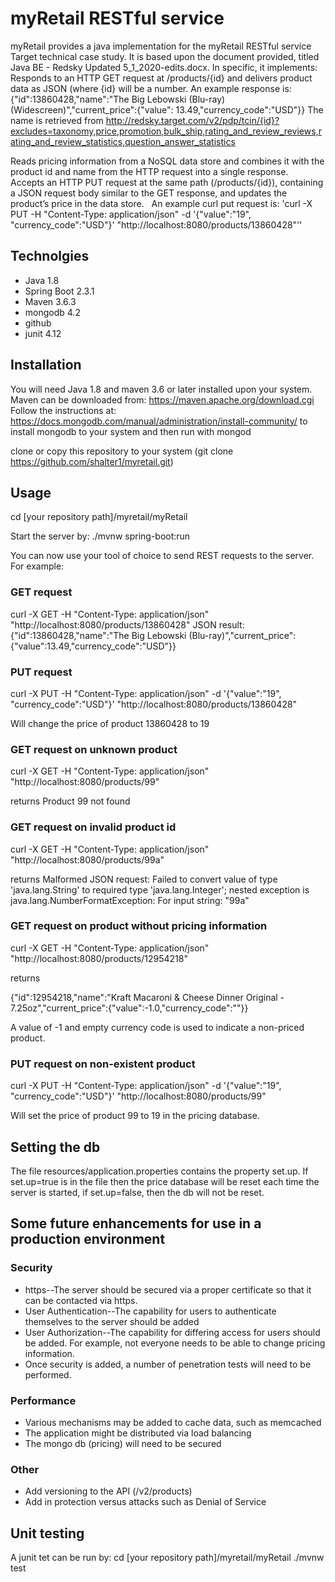 # myRetail RESTful service

myRetail provides a java implementation for the myRetail RESTful service Target technical case study. It is based upon the document provided, titled Java BE - Redsky Updated 5_1_2020-edits.docx.
In specific, it implements:
Responds to an HTTP GET request at /products/{id} and delivers product data as JSON (where {id} will be a number. 
An example response is: {"id":13860428,"name":"The Big Lebowski (Blu-ray) (Widescreen)","current_price":{"value": 13.49,"currency_code":"USD"}}
The name is retrieved from  http://redsky.target.com/v2/pdp/tcin/{id}?excludes=taxonomy,price,promotion,bulk_ship,rating_and_review_reviews,rating_and_review_statistics,question_answer_statistics

Reads pricing information from a NoSQL data store and combines it with the product id and name from the HTTP request into a single response.  
Accepts an HTTP PUT request at the same path (/products/{id}), containing a JSON request body similar to the GET response, and updates the product’s price in the data store.  
An example curl put request is: 
'curl -X PUT -H "Content-Type: application/json" -d '{"value":"19", "currency_code":"USD"}' "http://localhost:8080/products/13860428"''

## Technolgies

* Java 1.8
* Spring Boot 2.3.1
* Maven 3.6.3 
* mongodb 4.2
* github
* junit 4.12

## Installation

You will need Java 1.8 and maven 3.6 or later installed upon your system. 
Maven can be downloaded from: https://maven.apache.org/download.cgi
Follow the instructions at: https://docs.mongodb.com/manual/administration/install-community/ to install mongodb to your system and then run with mongod

clone or copy this repository to your system (git clone https://github.com/shalter1/myretail.git)


## Usage

cd [your repository path]/myretail/myRetail

Start the server by:
./mvnw spring-boot:run

You can now use your tool of choice to send REST requests to the server.
For example:

### GET request
curl -X GET -H "Content-Type: application/json" "http://localhost:8080/products/13860428" 
JSON result:
{"id":13860428,"name":"The Big Lebowski (Blu-ray)","current_price":{"value":13.49,"currency_code":"USD"}}

### PUT request
curl -X PUT -H "Content-Type: application/json" -d '{"value":"19", "currency_code":"USD"}' "http://localhost:8080/products/13860428"

Will change the price of product 13860428 to 19

### GET request on unknown product
curl -X GET -H "Content-Type: application/json" "http://localhost:8080/products/99"

returns
Product 99 not found

### GET request on invalid product id
curl -X GET -H "Content-Type: application/json" "http://localhost:8080/products/99a"

returns
Malformed JSON request: Failed to convert value of type 'java.lang.String' to required type 'java.lang.Integer'; nested exception is java.lang.NumberFormatException: For input string: "99a"

### GET request on product without pricing information
curl -X GET -H "Content-Type: application/json" "http://localhost:8080/products/12954218"

returns

{"id":12954218,"name":"Kraft Macaroni &#38; Cheese Dinner Original - 7.25oz","current_price":{"value":-1.0,"currency_code":""}}

A value of -1 and empty currency code is used to indicate a non-priced product.

### PUT request on non-existent product
curl -X PUT -H "Content-Type: application/json" -d '{"value":"19", "currency_code":"USD"}' "http://localhost:8080/products/99"

Will set the price of product 99 to 19 in the pricing database.


## Setting the db
The file resources/application.properties contains the property set.up. If set.up=true is in the file then the price database will be reset each time the server is started, if set.up=false, then the db will not be reset.


## Some future enhancements for use in a production environment
### Security
* https--The server should be secured via a proper certificate so that it can be contacted via https.
* User Authentication--The capability for users to authenticate themselves to the server should be added
* User Authorization--The capability for differing access for users should be added. For example, not everyone needs to be able to change pricing information.
* Once security is added, a number of penetration tests will need to be performed.

### Performance
* Various mechanisms may be added to cache data, such as memcached
* The application might be distributed via load balancing
* The mongo db (pricing) will need to be secured

### Other
* Add versioning to the API (/v2/products)
* Add in protection versus attacks such as Denial of Service

## Unit testing
A junit tet can be run by:
cd [your repository path]/myretail/myRetail
./mvnw test 





